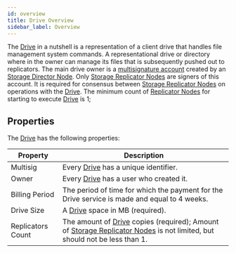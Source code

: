 ```yaml
---
id: overview
title: Drive Overview
sidebar_label: Overview
---
```


The [Drive](overview.md) in a nutshell is a representation of a client drive that handles file management system commands. A representational drive or directory where in the owner can manage its files that is subsequently pushed out to replicators. The main drive owner is a [multisignature account](https://bcdocs.xpxsirius.io/docs/built-in-features/multisig-account/) created by an [Storage Director Node](../../roles/owner.md). Only [Storage Replicator Nodes](../../roles/replicator.md) are signers of this account. It is required for consensus between [Storage Replicator Nodes](../../roles/replicator.md) on operations with the [Drive](overview.md). The minimum count of [Replicator Nodes](../../roles/replicator.md) for starting to execute [Drive](overview.md) is 1;

## Properties

The [Drive](overview.md) has the following properties:

|Property|Description|
|---|---
|Multisig|Every [Drive](overview.md) has a unique identifier.
|Owner|Every [Drive](overview.md) has a user who created it.
|Billing Period|The period of time for which the payment for the Drive service is made and equal to 4 weeks.
|Drive Size|A [Drive](overview.md) space in MB (required).
|Replicators Count|The amount of [Drive](overview.md) copies (required); Amount of [Storage Replicator Nodes](../../roles/replicator.md) is not limited, but should not be less than 1.
